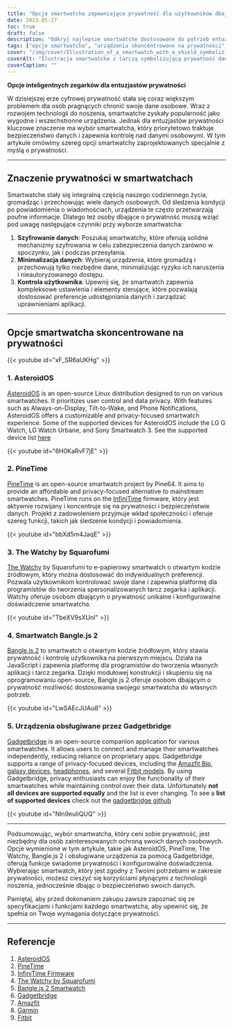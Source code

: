 ```yaml
---
title: "Opcje smartwatcha zapewniające prywatność dla użytkowników dbających o dane"
date: 2023-05-27
toc: true
draft: false
description: "Odkryj najlepsze smartwatche dostosowane do potrzeb entuzjastów prywatności, kładące nacisk na bezpieczeństwo danych i kontrolę użytkownika."
tags: ["opcje smartwatcha", "urządzenia skoncentrowane na prywatności", "bezpieczeństwo danych", "kontrola użytkownika", "AsteroidOS", "PineTime", "The Watchy", "Smartwatch Open", "Bangle.js 2", "Gadgetbridge", "technologia ubieralna", "prywatność danych", "Konfigurowalne doświadczenie", "ochrona danych osobowych", "smartwatche open source", "śledzenie kondycji", "powiadomienia", "oprogramowanie smartwatcha", "osoby dbające o prywatność", "Obsługiwane urządzenia Gadgetbridge", "Amazfit Bip", "Zegarki Garmin", "Modele Fitbit", "Smartwatch Pinetime", "The Watchy by Squarofumi", "Otwarty smartwatch od Pauls_3D_Things", "Smartwatch Bangle.js 2", "Kompatybilność z Gadgetbridge", "Urządzenia obsługiwane przez system AsteroidOS", "funkcje prywatności smartwatcha", "technologia open-source do noszenia", "rozwiązania w zakresie prywatności danych"]
cover: "/img/cover/Illustration_of_a_smartwatch_with_a_shield_symbolizing_data.png"
coverAlt: "Ilustracja smartwatcha z tarczą symbolizującą prywatność danych"
coverCaption: ""
---
```


**Opcje inteligentnych zegarków dla entuzjastów prywatności**

W dzisiejszej erze cyfrowej prywatność stała się coraz większym problemem dla osób pragnących chronić swoje dane osobowe. Wraz z rozwojem technologii do noszenia, smartwatche zyskały popularność jako wygodne i wszechstronne urządzenia. Jednak dla entuzjastów prywatności kluczowe znaczenie ma wybór smartwatcha, który priorytetowo traktuje bezpieczeństwo danych i zapewnia kontrolę nad danymi osobowymi. W tym artykule omówimy szereg opcji smartwatchy zaprojektowanych specjalnie z myślą o prywatności.

______

## Znaczenie prywatności w smartwatchach

Smartwatche stały się integralną częścią naszego codziennego życia, gromadząc i przechowując wiele danych osobowych. Od śledzenia kondycji po powiadomienia o wiadomościach, urządzenia te często przetwarzają poufne informacje. Dlatego też osoby dbające o prywatność muszą wziąć pod uwagę następujące czynniki przy wyborze smartwatcha:

1. **Szyfrowanie danych**: Poszukaj smartwatchy, które oferują solidne mechanizmy szyfrowania w celu zabezpieczenia danych zarówno w spoczynku, jak i podczas przesyłania.
2. **Minimalizacja danych**: Wybieraj urządzenia, które gromadzą i przechowują tylko niezbędne dane, minimalizując ryzyko ich naruszenia i nieautoryzowanego dostępu.
3. **Kontrola użytkownika**: Upewnij się, że smartwatch zapewnia kompleksowe ustawienia i elementy sterujące, które pozwalają dostosować preferencje udostępniania danych i zarządzać uprawnieniami aplikacji.

______

## Opcje smartwatcha skoncentrowane na prywatności

{{< youtube id="xF_SR6aUKHg" >}}

### 1. AsteroidOS

[AsteroidOS](https://asteroidos.org/) is an open-source Linux distribution designed to run on various smartwatches. It prioritizes user control and data privacy. With features such as Always-on-Display, Tilt-to-Wake, and Phone Notifications, AsteroidOS offers a customizable and privacy-focused smartwatch experience. Some of the supported devices for AsteroidOS include the LG G Watch, LG Watch Urbane, and Sony Smartwatch 3. See the supported device list [here](https://asteroidos.org/watches/)

{{< youtube id="6H0KaRvF7jE" >}}

### 2. PineTime

[PineTime](https://www.pine64.org/pinetime/) is an open-source smartwatch project by Pine64. It aims to provide an affordable and privacy-focused alternative to mainstream smartwatches. PineTime runs on the [InfiniTime](https://github.com/JF002/InfiniTime) firmware, który jest aktywnie rozwijany i koncentruje się na prywatności i bezpieczeństwie danych. Projekt z zadowoleniem przyjmuje wkład społeczności i oferuje szereg funkcji, takich jak śledzenie kondycji i powiadomienia.

{{< youtube id="bbXd5m4JaqE" >}}


### 3. The Watchy by Squarofumi

[The Watchy](https://watchy.sqfmi.com/) by Squarofumi to e-papierowy smartwatch o otwartym kodzie źródłowym, który można dostosować do indywidualnych preferencji. Pozwala użytkownikom kontrolować swoje dane i zapewnia platformę dla programistów do tworzenia spersonalizowanych tarcz zegarka i aplikacji. Watchy oferuje osobom dbającym o prywatność unikalne i konfigurowalne doświadczenie smartwatcha.

{{< youtube id="TbeXV9sXUnI" >}}

### 4. Smartwatch Bangle.js 2

[Bangle.js 2](https://banglejs.com/) to smartwatch o otwartym kodzie źródłowym, który stawia prywatność i kontrolę użytkownika na pierwszym miejscu. Działa na JavaScript i zapewnia platformę dla programistów do tworzenia własnych aplikacji i tarcz zegarka. Dzięki modułowej konstrukcji i skupieniu się na oprogramowaniu open-source, Bangle.js 2 oferuje osobom dbającym o prywatność możliwość dostosowania swojego smartwatcha do własnych potrzeb.

{{< youtube id="LwSAEcJUAu8" >}}

### 5. Urządzenia obsługiwane przez Gadgetbridge

[Gadgetbridge](https://gadgetbridge.org/) is an open-source companion application for various smartwatches. It allows users to connect and manage their smartwatches independently, reducing reliance on proprietary apps. Gadgetbridge supports a range of privacy-focused devices, including the [Amazfit Bip](https://amzn.to/3MWQpc3), [galaxy devices](https://codeberg.org/Freeyourgadget/Gadgetbridge/wiki/Galaxy-Buds), [headphones](https://codeberg.org/Freeyourgadget/Gadgetbridge/wiki/Sony-Headphones), and several [Fitbit models](https://codeberg.org/Freeyourgadget/Gadgetbridge/wiki/FitPro). By using Gadgetbridge, privacy enthusiasts can enjoy the functionality of their smartwatches while maintaining control over their data. Unfortunately **not all devices are supported equally** and the list is ever changing. To see a **list of supported devices** check out the [gadgetbridge github](https://github.com/Freeyourgadget/Gadgetbridge) 

{{< youtube id="Nln9euIiQUQ" >}}

______

Podsumowując, wybór smartwatcha, który ceni sobie prywatność, jest niezbędny dla osób zainteresowanych ochroną swoich danych osobowych. Opcje wymienione w tym artykule, takie jak AsteroidOS, PineTime, The Watchy, Bangle.js 2 i obsługiwane urządzenia za pomocą Gadgetbridge, oferują funkcje świadome prywatności i konfigurowalne doświadczenia. Wybierając smartwatch, który jest zgodny z Twoimi potrzebami w zakresie prywatności, możesz cieszyć się korzyściami płynącymi z technologii noszenia, jednocześnie dbając o bezpieczeństwo swoich danych.

Pamiętaj, aby przed dokonaniem zakupu zawsze zapoznać się ze specyfikacjami i funkcjami każdego smartwatcha, aby upewnić się, że spełnia on Twoje wymagania dotyczące prywatności.

______

## Referencje

1. [AsteroidOS](https://asteroidos.org/)
2. [PineTime](https://www.pine64.org/pinetime/)
3. [InfiniTime Firmware](https://github.com/JF002/InfiniTime)
4. [The Watchy by Squarofumi](https://watchy.sqfmi.com/)
5. [Bangle.js 2 Smartwatch](https://banglejs.com/)
6. [Gadgetbridge](https://gadgetbridge.org/)
7. [Amazfit](https://www.amazfit.com/)
8. [Garmin](https://www.garmin.com/)
9.  [Fitbit](https://www.fitbit.com/)

